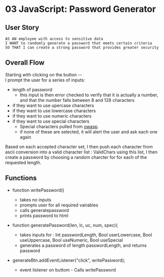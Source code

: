 # 03 JavaScript: Password Generator

## User Story

```
AS AN employee with access to sensitive data
I WANT to randomly generate a password that meets certain criteria
SO THAT I can create a strong password that provides greater security
```

## Overall Flow
Starting with clicking on the button --  
I prompt the user for a series of inputs:  
* length of password  
    * this input is then error checked to verify that it is actually a number, and that the number falls between 8 and 128 characters  
* if they want to use upercase characters  
* if they want to use lowercase characters  
* if they want to use numeric characters  
* if they want to use special characters  
    * Special characters pulled from [owasp](https://www.owasp.org/index.php/Password_special_characters).
    * if none of these are selected, it will alert the user and ask each one again

Based on each accepted character set, I then push each character from ascii conversion into a valid character list : ValidChars
using this list, I then create a password by choosing a random charcter for for each of the requested length.

## Functions
* function writePassword()
    * takes no inputs
    * prompts user for all required vairables
    * calls generatepassword
    * prints password to html

* function generatePassword(len, lc, uc, num, spec){
    * takes inputs for : Int passwordLength, Bool userLowercase, Bool useUppercase, Bool useNumeric, Bool useSpecial
    * generates a password of length passwordLength, and returns password

* generateBtn.addEventListener("click", writePassword);
    * event listener on buttom - Calls writePassword
